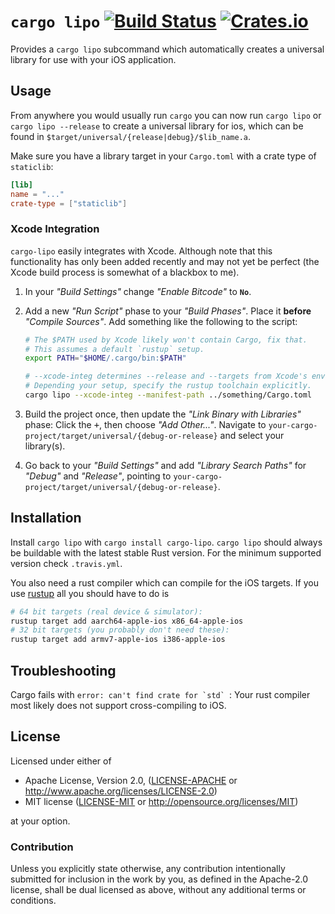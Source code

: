 # `cargo lipo` [![Build Status](https://travis-ci.org/TimNN/cargo-lipo.svg?branch=master)](https://travis-ci.org/TimNN/cargo-lipo) [![Crates.io](https://img.shields.io/crates/v/cargo-lipo.svg)](https://crates.io/crates/cargo-lipo)

Provides a `cargo lipo` subcommand which automatically creates a universal library for use with your iOS application.

## Usage

From anywhere you would usually run `cargo` you can now run `cargo lipo` or `cargo lipo --release` to create a universal library for ios, which can be found in `$target/universal/{release|debug}/$lib_name.a`.

Make sure you have a library target in your `Cargo.toml` with a crate type of `staticlib`:

```toml
[lib]
name = "..."
crate-type = ["staticlib"]
```

### Xcode Integration

`cargo-lipo` easily integrates with Xcode. Although note that this functionality has only been added recently and may not yet be perfect (the Xcode build process is somewhat of a blackbox to me).

1. In your *"Build Settings"* change *"Enable Bitcode"* to **`No`**.

2. Add a new *"Run Script"* phase to your *"Build Phases"*. Place it **before** *"Compile Sources"*. Add something like the following to the script:

    ```bash
    # The $PATH used by Xcode likely won't contain Cargo, fix that.
    # This assumes a default `rustup` setup.
    export PATH="$HOME/.cargo/bin:$PATH"

    # --xcode-integ determines --release and --targets from Xcode's env vars.
    # Depending your setup, specify the rustup toolchain explicitly.
    cargo lipo --xcode-integ --manifest-path ../something/Cargo.toml
    ```

3. Build the project once, then update the *"Link Binary with Libraries"* phase: Click the <kbd>+</kbd>, then choose *"Add Other..."*. Navigate to `your-cargo-project/target/universal/{debug-or-release}` and select your library(s).

4. Go back to your *"Build Settings"* and add *"Library Search Paths"* for *"Debug"* and *"Release"*, pointing to `your-cargo-project/target/universal/{debug-or-release}`.

## Installation

Install `cargo lipo` with `cargo install cargo-lipo`. `cargo lipo` should always be buildable with the latest stable Rust version. For the minimum supported version check `.travis.yml`.

You also need a rust compiler which can compile for the iOS targets. If you use [rustup](https://www.rustup.rs/) all you should have to do is

```sh
# 64 bit targets (real device & simulator):
rustup target add aarch64-apple-ios x86_64-apple-ios
# 32 bit targets (you probably don't need these):
rustup target add armv7-apple-ios i386-apple-ios
```

## Troubleshooting

 Cargo fails with ``error: can't find crate for `std` ``: Your rust compiler most likely does not support cross-compiling to iOS.

## License

Licensed under either of

 * Apache License, Version 2.0, ([LICENSE-APACHE](LICENSE-APACHE) or http://www.apache.org/licenses/LICENSE-2.0)
 * MIT license ([LICENSE-MIT](LICENSE-MIT) or http://opensource.org/licenses/MIT)

at your option.

### Contribution

Unless you explicitly state otherwise, any contribution intentionally submitted for inclusion in the work by you, as defined in the Apache-2.0 license, shall be dual licensed as above, without any additional terms or conditions.
